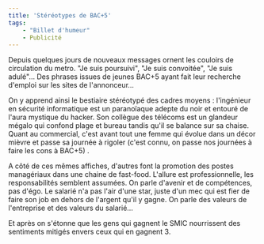 ```yaml
---
title: 'Stéréotypes de BAC+5'
tags:
    - "Billet d'humeur"
    - Publicité
---
```


Depuis quelques jours de nouveaux messages ornent les couloirs de circulation du
metro. "Je suis poursuivi", "Je suis convoitée", "Je suis adulé"… Des phrases
issues de jeunes BAC+5 ayant fait leur recherche d'emploi sur les sites de
l'annonceur…

On y apprend ainsi le bestiaire stéréotypé des cadres moyens : l'ingénieur en
sécurité informatique est un paranoïaque adepte du noir et entouré de l'aura
mystique du hacker. Son collègue des télécoms est un glandeur mégalo qui confond
plage et bureau tandis qu'il se balance sur sa chaise. Quant au commercial,
c'est avant tout une femme qui évolue dans un décor mièvre et passe sa journée à
rigoler (c'est connu, on passe nos journées à faire les cons à BAC+5) .

A côté de ces mêmes affiches, d'autres font la promotion des postes managériaux
dans une chaine de fast-food. L'allure est professionnelle, les responsabilités
semblent assumées. On parle d'avenir et de compétences, pas d'égo. Le salarié
n'a pas l'air d'une star, juste d'un mec qui est fier de faire son job en dehors
de l'argent qu'il y gagne. On parle des valeurs de l'entreprise et des valeurs
du salarié…

Et après on s'étonne que les gens qui gagnent le SMIC nourrissent des sentiments
mitigés envers ceux qui en gagnent 3.
